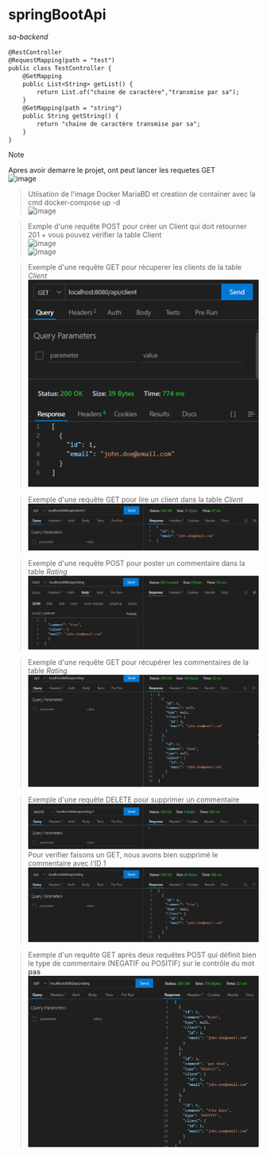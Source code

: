 # springBootApi
*sa-backend*

```
@RestController
@RequestMapping(path = "test")
public class TestController {
    @GetMapping
    public List<String> getList() {
        return List.of("chaine de caractère","transmise par sa");
    }
    @GetMapping(path = "string")
    public String getString() {
        return "chaine de caractère transmise par sa";
    }
}
```
>[!NOTE]
>Apres avoir demarre le projet, ont peut lancer les requetes GET  
![image](https://github.com/user-attachments/assets/fba92c13-d2c4-4c6a-ac3a-1c8cfb1e92d5)

>Utiisation de l'image Docker MariaBD et creation de container avec la cmd docker-compose up -d  
![image](https://github.com/user-attachments/assets/329edef1-1da7-4462-9809-f7432f05e8ff)  

>Exmple d'une requête POST pour créer un Client qui doit retourner 201 + vous pouvez vérifier la table Client  
![image](https://github.com/user-attachments/assets/8fc42775-717c-436d-bd51-0f0527eb70ee)  
![image](https://github.com/user-attachments/assets/3471bec4-4a1c-4e1b-8f92-41f21af9a190)  

>Exemple d'une requête GET pour récuperer les clients de la table *Client*
![img.png](img.png)    

>Exemple d'une requête GET pour lire un client dans la table *Client*   
![img_1.png](img_1.png)  

>Exemple d'une requête POST pour poster un commentaire dans la table *Rating*  
![img_4.png](img_4.png)

>Exemple d'une requête GET pour récupérer les commentaires de la table *Rating*  
![img_3.png](img_3.png)  

>Exemple d'une requête DELETE pour supprimer un commentaire  
![img_2.png](img_2.png)  
Pour verifier faisons un GET, nous avons bien supprimé le commentaire avec l'ID 1
![img_5.png](img_5.png)  

>Exemple d'un requête GET après deux requêtes POST qui définit bien le type de commentaire (NEGATIF ou POSITIF) sur le contrôle du mot __pas__
> ![img_6.png](img_6.png)
